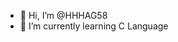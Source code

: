 - 👋 Hi, I’m @HHHAG58
- 🌱 I’m currently learning C Language


<!---
HHHAG58/HHHAG58 is a ✨ special ✨ repository because its `README.md` (this file) appears on your GitHub profile.
You can click the Preview link to take a look at your changes.
--->
